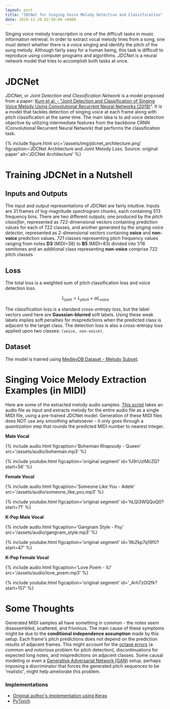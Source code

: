 ```yaml
---
layout: post
title: "JDCNet for Singing Voice Melody Detection and Classification"
date: 2019-11-20 02:50:00 +0900
---
```


Singing voice melody transcription is one of the difficult tasks in music information retrieval.
In order to extract vocal melody lines from a song, one must detect whether there is a voice singing
and identify the pitch of the sung melody.
Although fairly easy for a human being, this task is difficult to reproduce using computer programs and algorithms.
_JDCNet_ is a neural network model that tries to accomplish both tasks at once.

<!--more-->

# JDCNet

JDCNet, or _Joint Detection and Classification Network_ is a model proposed from a paper: [Kum et al. - 
"Joint Detection and Classification of Singing Voice Melody Using Convolutional Recurrent Neural Networks (2019)](https://www.mdpi.com/2076-3417/9/7/1324)".
It is a model that tackles detection of singing voice at each frame along with pitch classification at the same time.
The main idea is to aid voice detection objective by utilizing intermediate features from the backbone 
CRNN (Convolutional Recurrent Neural Network) that performs the classification task.

{% include figure.html 
    src='/assets/img/jdcnet_architecture.png' 
    figcaption='JDCNet Architecture and Joint Melody Loss. Source: original paper' 
    alt='JDCNet Architecture' 
%}

# Training JDCNet in a Nutshell

## Inputs and Outputs

The input and output representations of JDCNet are fairly intuitive. 
Inputs are 31 frames of log-magnitude spectrogram chunks, each containing 513 frequency bins.
There are two different outputs; one produced by the _pitch classifier_, 
represented as 722-dimensional vectors containing prediction values for each of 722 classes,
and another generated by the _singing voice detector_, 
represented as 2-dimensional vectors containing **voice** and **non-voice** prediction values.
_721_ classes representing pitch frequency values ranging from notes **D3** (MIDI=38) to **B5** (MIDI=83) divided into 1/16 semitones
and an additional class representing **non-voice** comprise 722 pitch classes.

## Loss

The total loss is a weighted sum of pitch classification loss and voice detection loss.

$$
L_{joint} = L_{pitch} + \alpha L_{voice}
$$

The classification loss is a standard _cross-entropy loss_, but the label vectors used here are **Gaussian-blurred** soft labels.
Using these weak labels implies soft penalties for mispredictions when the predicted class is adjacent to the target class.
The detection loss is also a cross-entropy loss applied upon two classes: `(voice, non-voice)`.

## Dataset
The model is trained using [MedleyDB Dataset - Melody Subset](https://zenodo.org/record/2628782#.XdQluZIzZ24).

# Singing Voice Melody Extraction Examples (in MIDI)

Here are some of the extracted melody audio samples. 
[This script](https://github.com/dansuh17/jdcnet-pytorch/blob/master/extract_melody.py) takes an audio file as input
and extracts melody for the entire audio file as a single MIDI file, using a pre-trained JDCNet model.
Generation of these MIDI files does NOT use any smoothing whatsoever - 
it only goes through a _quantization_ step that rounds the predicted MIDI number to nearest integer.

**Male Vocal**

{% include audio.html figcaption='Bohemian Rhapsody - Queen' src='/assets/audio/bohemian.mp3' %}

{% include youtube.html figcaption='original segment' id='fJ9rUzIMcZQ?start=56' %}

**Female Vocal**

{% include audio.html figcaption='Someone Like You - Adele' src='/assets/audio/someone_like_you.mp3' %}

{% include youtube.html figcaption='original segment' id='hLQl3WQQoQ0?start=71' %}

**K-Pop Male Vocal**

{% include audio.html figcaption='Gangnam Style - Psy' src='/assets/audio/gangnam_style.mp3' %}

{% include youtube.html figcaption='original segment' id='9bZkp7q19f0?start=47' %}

**K-Pop Female Vocal**

{% include audio.html figcaption='Love Poem - IU' src='/assets/audio/love_poem.mp3' %}

{% include youtube.html figcaption='original segment' id='_Arh7zOl2fk?start=157' %}

# Some Thoughts

Generated MIDI samples all have something in common - the notes seem disassembled, scattered, and frivolous.
The main cause of these symptoms might be due to the **conditional independence assumption** made by this setup.
Each frame's pitch predictions does not depend on the prediction results of adjacent frames.
This might account for the [octave errors](https://dsp.stackexchange.com/a/17776) (a common and notorious problem for pitch detection), 
discontinuations for expected long notes, and mispredictions on adjacent classes.
Some causal modeling or even a [Generative Adversarial Network (GAN)](https://papers.nips.cc/paper/5423-generative-adversarial-nets.pdf) 
setup, perhaps imposing a discriminator that forces the generated pitch sequences to be 'realistic',
might help ameliorate this problem.

### Implementations

- [Original author's implementation using Keras](https://github.com/keums/melodyExtraction_JDC)
- [PyTorch](https://github.com/dansuh17/jdcnet-pytorch)
